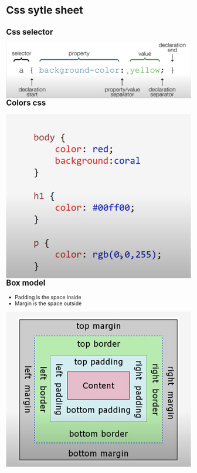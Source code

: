 # Css sytle sheet

## Css selector
<img src="./images/css_selector.png"
     alt="Css selector"
     style="float: left; margin-right: 10px;" />

## Colors css
<img src="./images/colors.png"
     alt="Colors"
     style="float: left; margin-right: 10px;" />

## Box model
* Padding is the space inside
* Margin is the space outside

<img src="./images/box_model.png"
     alt="Box model"
     style="float: left; margin-right: 10px;" />



